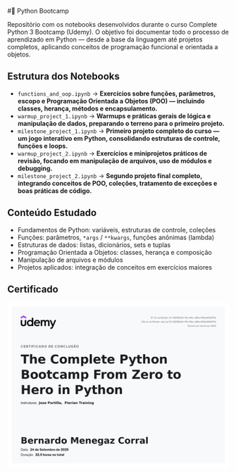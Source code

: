 #🐍 Python Bootcamp

Repositório com os notebooks desenvolvidos durante o curso Complete Python 3 Bootcamp (Udemy).
O objetivo foi documentar todo o processo de aprendizado em Python — desde a base da linguagem até projetos completos, aplicando conceitos de programação funcional e orientada a objetos.

## Estrutura dos Notebooks
- `functions_and_oop.ipynb` → **Exercícios sobre funções, parâmetros, escopo e Programação Orientada a Objetos (POO) — incluindo classes, herança, métodos e encapsulamento.**
- `warmup_project_1.ipynb` → **Warmups e práticas gerais de lógica e manipulação de dados, preparando o terreno para o primeiro projeto.**
- `milestone_project_1.ipynb` → **Primeiro projeto completo do curso — um jogo interativo em Python, consolidando estruturas de controle, funções e loops.**
- `warmup_project_2.ipynb` → **Exercícios e miniprojetos práticos de revisão, focando em manipulação de arquivos, uso de módulos e debugging.**
- `milestone_project_2.ipynb` → **Segundo projeto final completo, integrando conceitos de POO, coleções, tratamento de exceções e boas práticas de código.**

## Conteúdo Estudado
- Fundamentos de Python: variáveis, estruturas de controle, coleções
- Funções: parâmetros, `*args` / `**kwargs`, funções anônimas (lambda)
- Estruturas de dados: listas, dicionários, sets e tuplas
- Programação Orientada a Objetos: classes, herança e composição
- Manipulação de arquivos e módulos
- Projetos aplicados: integração de conceitos em exercícios maiores

## Certificado

![Certificado — Complete Python 3 Bootcamp](assets/certificado-python-bootcamp.jpg)


